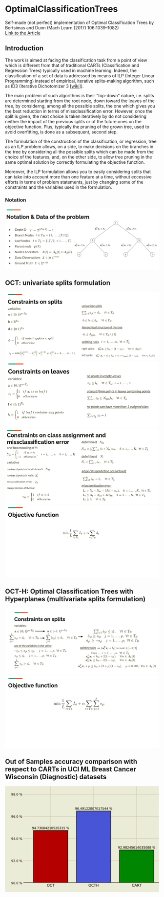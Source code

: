 # OptimalClassificationTrees
Self-made (not perfect) implementation of Optimal Classification Trees by Bertsimas and Dunn (Mach Learn (2017) 106:1039–1082)<br>
<a href="https://www.mit.edu/~dbertsim/papers/Machine%20Learning%20under%20a%20Modern%20Optimization%20Lens/Optimal_classification_trees_MachineLearning.pdf">Link to the Article</a>

## Introduction 
The work is aimed at facing the classification task from a point of view which is different from that of traditional CARTs (Classification and Regression Trees) typically used in machine learning. Indeed, the classification of a set of data is addressed by means of ILP (Integer Linear Programming) instead of empirical, iterative splits-making algorithm, such as ID3 (Iterative Dichotomizer 3 [<a href="https://en.wikipedia.org/wiki/ID3_algorithm">wiki</a>]).  

The main problem of such algorithms is their "top-down" nature, i.e. splits are determined starting from the root node, down toward the leaves of the tree, by considerng, among all the possible splits, the one which gives you the best reduction in terms of missclassification error. However, once the split is given, the next choice is taken iteratively by do not considering neither the impact of the previous splits or of the future ones on the objective function. Plus, typically the pruning of the grown tree, used to avoid overfitting, is done as a subsequent, second step. 

The formulation of the construction of the classification, or regression, tree as an ILP problem allows, on a side, to make decisions on the branches in the tree by considering all the possible splits which can be made from the choice of the features, and, on the other side, to allow tree pruning in the same optimal solution by correctly formulating the objective function. 

Moreover, the ILP formulation allows you to easily considering splits that can take into account more than one feature at a time, without eccessive efforts in terms of problem statements, just by changing some of the constraints and the variables used in the formulation. 

### Notation 

<img src="./images/notation.png">

## OCT: univariate splits formulation

<img src="./images/univar-constr-on-splits.png">
<img src="./images/univar-constr-on-leaves.png">
<img src="./images/univar-contsr-on-missclassification.png">
<img src="./images/univar-objfun.png">

## OCT-H: Optimal Classification Trees with Hyperplanes (multivariate splits formulation)

<img src="./images/multivar-constr-on-splits.png">
<img src="./images/multivar-objfun.png">

## Out of Samples accuracy comparison with respect to CARTs in UCI ML Breast Cancer Wisconsin (Diagnostic) datasets

<img src="./images/acc-comparison-with-CARTs.png">
